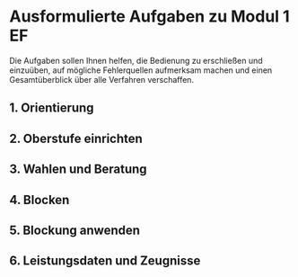 # Ausformulierte Aufgaben zu Modul 1 EF

Die Aufgaben sollen Ihnen helfen, die Bedienung zu erschließen und einzuüben, auf mögliche Fehlerquellen aufmerksam machen und einen Gesamtüberblick über alle Verfahren verschaffen.

## 1. Orientierung

## 2. Oberstufe einrichten

## 3. Wahlen und Beratung

## 4. Blocken

## 5. Blockung anwenden

## 6. Leistungsdaten und Zeugnisse